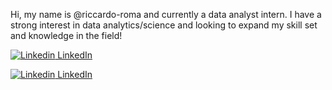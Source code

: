 Hi, my name is @riccardo-roma and currently a data analyst intern.
I have a strong interest in data analytics/science and looking to expand my skill set and knowledge in the field!

[![Linkedin](https://i.stack.imgur.com/gVE0j.png) LinkedIn](https://www.linkedin.com/in/riccardoroma) 

[![Linkedin](https://i.stack.imgur.com/gVE0j.png) LinkedIn](https://www.linkedin.com/in/riccardoroma)
